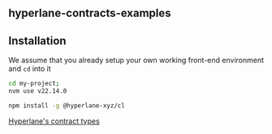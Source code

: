 ## hyperlane-contracts-examples

## Installation

We assume that you already setup your own working front-end environment and `cd` into it

```bash
cd my-project;
nvm use v22.14.0
``` 

```bash
npm install -g @hyperlane-xyz/cl
``` 


[Hyperlane's contract types](https://github.com/hyperlane-xyz/hyperlane-monorepo/blob/main/typescript/sdk/src/token/contracts.ts)